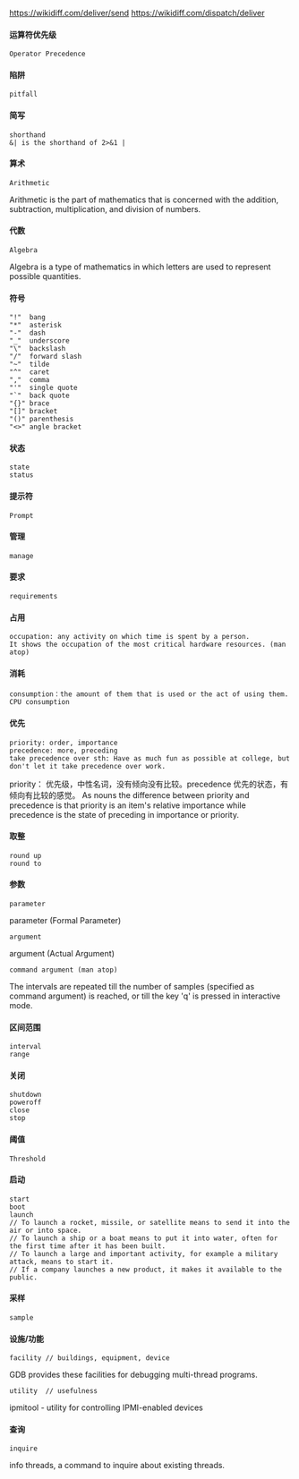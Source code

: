https://wikidiff.com/deliver/send
https://wikidiff.com/dispatch/deliver

#### 运算符优先级
```
Operator Precedence
```

#### 陷阱
```
pitfall
```

#### 简写
```
shorthand
&| is the shorthand of 2>&1 | 
```

#### 算术
```
Arithmetic
```
Arithmetic is the part of mathematics that is concerned with the addition, subtraction, multiplication, and division of numbers.

#### 代数
```
Algebra
```
Algebra is a type of mathematics in which letters are used to represent possible quantities.

#### 符号
```
"!"  bang
"*"  asterisk
"-"  dash
"_"  underscore
"\"  backslash
"/"  forward slash
"~"  tilde
"^"  caret
","  comma
"'"  single quote
"`"  back quote
"{}" brace
"[]" bracket
"()" parenthesis
"<>" angle bracket
```

#### 状态
```
state
status
```

#### 提示符
```
Prompt
```

#### 管理
```
manage
```
#### 要求
```
requirements
```

#### 占用
```
occupation: any activity on which time is spent by a person.
It shows the occupation of the most critical hardware resources. (man atop)
```

#### 消耗
```
consumption：the amount of them that is used or the act of using them.
CPU consumption
```

#### 优先
```
priority: order, importance 
precedence: more, preceding 
take precedence over sth: Have as much fun as possible at college, but don't let it take precedence over work.
```
priority： 优先级，中性名词，没有倾向没有比较。precedence 优先的状态，有倾向有比较的感觉。
As nouns the difference between priority and precedence is that priority is an item's relative importance while precedence is the state of preceding in importance or priority.

#### 取整
```
round up
round to
```
#### 参数
```
parameter
```
parameter (Formal Parameter)

```
argument
```
argument (Actual Argument)

```
command argument (man atop) 
```
The intervals  are repeated till the number of samples (specified as command argument) is reached, or till the key 'q' is pressed in  interactive mode.

#### 区间范围
```
interval
range
```

#### 关闭
```
shutdown
poweroff
close
stop
```

#### 阈值
```
Threshold
```

#### 启动
```
start
boot
launch 
// To launch a rocket, missile, or satellite means to send it into the air or into space.
// To launch a ship or a boat means to put it into water, often for the first time after it has been built.
// To launch a large and important activity, for example a military attack, means to start it.
// If a company launches a new product, it makes it available to the public.
```

#### 采样
```
sample 
```

#### 设施/功能
```
facility // buildings, equipment, device
```
GDB provides these facilities for debugging multi-thread programs.

```
utility  // usefulness
```
ipmitool - utility for controlling IPMI-enabled devices

#### 查询
```
inquire
```
info threads, a command to inquire about existing threads.
